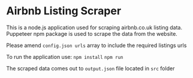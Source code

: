 # Airbnb Listing Scraper

This is a node.js application used for scraping airbnb.co.uk listing data. 
Puppeteer npm package is used to scrape the data from the website.

Please amend `config.json urls` array to include the required listings urls

To run the application use:
`npm install`
`npm run`

The scraped data comes out to `output.json` file located in `src` folder 
